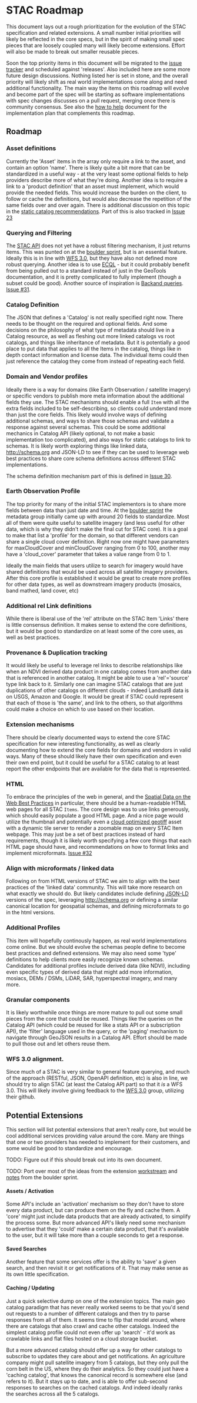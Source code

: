 
# STAC Roadmap

This document lays out a rough prioritization for the evolution of the STAC specification and related extensions.
A small number initial priorities will likely be reflected in the core specs, but in the spirit of making small
spec pieces that are loosely coupled many will likely become extensions. Effort will also be made to break out
smaller reusable pieces.

Soon the top priority items in this document will be migrated to the [issue tracker](https://github.com/radiantearth/stac-spec/issues)
and scheduled against 'releases'. Also included here are some more future design discussions. Nothing listed her is set in stone, and
the overall priority will likely shift as real world implementations come along and need additional functionality. The main
way the items on this roadmap will evolve and become part of the spec will be starting as software implementations with 
spec changes discusses on a pull request, merging once there is community consensus. See also the 
[how to help](how-to-help.md) document for the implementation plan that complements this roadmap.

## Roadmap

### Asset definitions

Currently the 'Asset' items in the array only require a link to the asset, and contain an option 'name'. There is likely
quite a bit more that can be standardized in a useful way - at the very least some optional fields to help providers
describe more of what they're doing. Another idea is to require a link to a 'product definition' that an asset must
implement, which would provide the needed fields. This would increase the burden on the client, to follow or cache
the definitions, but would also decrease the repetition of the same fields over and over again. There is additional
discussion on this topic in the [static catalog recommendations](static-catalog/static-recommendations.md#asset-definition).
Part of this is also tracked in [Issue 23](https://github.com/radiantearth/stac-spec/issues/23)

### Querying and Filtering

The [STAC API](api-spec/) does not yet have a robust filtering mechanism, it just returns items. This was punted on
at the [boulder sprint](http://github.com/radiantearth/boulder-sprint), but is an essential feature. Ideally this is
in line with [WFS 3.0](https://github.com/opengeospatial/WFS_FES), but they have also not defined more robust querying.
Another idea is to use [ECQL](http://docs.geoserver.org/latest/en/user/filter/ecql_reference.html) - but it could
probably benefit from being pulled out to a standard instead of just in the GeoTools documentation, and it is pretty
complicated to fully implement (though a subset could be good). Another source of inspiration is 
[Backand queries](http://backand-docs.readthedocs.io/en/latest/apidocs/nosql_query_language/index.html). 
[Issue #31](https://github.com/radiantearth/stac-spec/issues/31).

### Catalog Definition

The JSON that defines a 'Catalog' is not really specified right now. There needs to be thought on the required
and optional fields. And some decisions on the philosophy of what type of metadata should live in a Catalog
resource, as well as fleshing out more linked catalogs vs root catalogs, and things like inheritance of metadata. But
it is potentially a good place to put data that applies to all the Items in the catalog, things like in depth
contact information and license data. The individual items could then just reference the catalog they come 
from instead of repeating each field.

### Domain and Vendor profiles

Ideally there is a way for domains (like Earth Observation / satellite imagery) or specific vendors to publish
more meta information about the additional fields they use. The STAC mechanisms should enable a full `Item` with
all the extra fields included to be self-describing, so clients could understand more than just the core fields.
This likely would involve ways of defining additional schemas, and ways to share those schemas and validate a
response against several schemas. This could be some additional mechanics in Catalog API (likely optional, to
not make a basic implementation too complicated), and also ways for static catalogs to link to schemas. It is
likely worth exploring things like linked data, http://schema.org and JSON-LD to see if they can be used to
leverage web best practices to share core schema definitions across different STAC implementations.

The schema definition mechanism part of this is defined in [Issue 30](https://github.com/radiantearth/stac-spec/issues/30).

### Earth Observation Profile

The top priority for many of the initial STAC implementors is to share more fields between data than just
date and time. At the [boulder sprint](http://github.com/radiantearth/boulder-sprint) the metadata group
initially came up with around 20 fields to standardize. Most all of them were quite useful to satellite
imagery (and less useful for other data, which is why they didn't make the final cut for STAC core). It
is a goal to make that list a 'profile' for the domain, so that different vendors can share a single cloud
cover definition. Right now one might have parameters for maxCloudCover and minCloudCover ranging from 0 to 100, 
another may have a 'cloud_cover' parameter that takes a value range from 0 to 1.

Ideally the main fields that users utilize to search for imagery would have shared definitions that would be
used across all satellite imagery providers. After this core profile is established it would be great to
create more profiles for other data types, as well as downstream imagery products (mosaics, band mathed, 
land cover, etc)

### Additional rel Link definitions 

While there is liberal use of the 'rel' attribute on the STAC Item 'Links' there is little consensus definition.
It makes sense to extend the core definitions, but it would be good to standardize on at least some of the core
uses, as well as best practices. 

### Provenance & Duplication tracking

It would likely be useful to leverage rel links to describe relationships like when an NDVI derived data product
in one catalog comes from another data that is referenced in another catalog. It might be able to use a 'rel'='source'
type link back to it. Similarly one can imagine STAC catalogs that are just duplications of other catalogs on
different clouds - indeed Landsat8 data is on USGS, Amazon and Google. It would be great if STAC could represent
that each of those is 'the same', and link to the others, so that algorithms could make a choice on which to use
based on their location.

### Extension mechanisms

There should be clearly documented ways to extend the core STAC specification for new interesting functionality, as
well as clearly documenting how to extend the core fields for domains and vendors in valid ways. 
Many of these should likely have their own specification and even their own end point, but it could be useful for
a STAC catalog to at least report the other endpoints that are available for the data that is represented.

### HTML

To embrace the principles of the web in general, and the [Spatial Data on the Web Best Practices](https://w3c.github.io/sdw/bp/)
in particular, there should be a human-readable HTML web pages for all STAC `Items`. The core design was
to use links generously, which should easily populate a good HTML page. And a nice page would utilize the
thumbnail and potentially even a [cloud optimized geotiff](http://cogeo.org) asset with a dynamic tile
server to render a zoomable map on every STAC Item webpage. This may just be a set of best practices 
instead of hard requirements, though it is likely worth specifying a few core things that each HTML
page should have, and recommendations on how to format links and implement microformats. [Issue #32](https://github.com/radiantearth/stac-spec/issues/32)

### Align with microformats / linked data

Following on from HTML versions of STAC we aim to align with the best practices of the 'linked data' community.
This will take more research on what exactly we should do. But likely candidates include defining [JSON-LD](https://json-ld.org/)
versions of the spec, leveraging http://schema.org or defining a similar canonical location for geospatial schemas,
and defining microformats to go in the html versions.

### Additional Profiles

This item will hopefully continously happen, as real world implementations come online. But we should evolve the
schemas people define to become best practices and defined extensions. We may also need some 'type'
definitions to help clients more easily recognize known schemas. Candidates for additional profiles include
derived data (like NDVI), including even specific types of derived data that might add more information, mosiacs,
DEMs / DSMs, LiDAR, SAR, hyperspectral imagery, and many more.

### Granular components

It is likely worthwhile once things are more mature to pull out some small pieces from the core that could 
be reused. Things like the queries on the Catalog API (which could be reused for like a stats API or 
a subscription API), the 'filter' language used in the query, or the 'paging' mechanism to navigate through
GeoJSON results in a Catalog API. Effort should be made to pull those out and let others reuse them.

### WFS 3.0 alignment.

Since much of a STAC is very similar to general feature querying, and much of the approach (RESTful, JSON,
OpenAPI definition, etc) is also in line, we should try to align STAC (at least the Catalog API part) so 
that it *is* a WFS 3.0. This will likely involve giving feedback to the [WFS 3.0](https://github.com/opengeospatial/WFS_FES)
group, utilizing their github.

## Potential Extensions

This section will list potential extensions that aren't really core, but would be cool additional services providing
value around the core. Many are things that one or two providers has needed to implement for their customers, and some
would be good to standardize and encourage.

TODO: Figure out if this should break out into its own document.

TODO: Port over most of the ideas from the extension [workstream](https://github.com/radiantearth/boulder-sprint/blob/master/workstreams/extensions/extensions-overview.md#questions-to-discuss) and [notes](https://github.com/radiantearth/boulder-sprint/blob/master/workstreams/extensions/extensions-notes.md) from the boulder sprint.



#### Assets / Activation

Some API's include an 'activation' mechanism so they don't have to store every data product, but can produce them on the fly 
and cache them. A 'core' might just include data products that are already activated, to simplify the process some. But more 
advanced API's likely need some mechanism to advertise that they 'could' make a certain data product, that it's available to 
the user, but it will take more than a couple seconds to get a response.

#### Saved Searches

Another feature that some services offer is the ability to 'save' a given search, and then revisit it or get notifications of 
it. That may make sense as its own little specification.

#### Caching / Updating

Just a quick selective dump on one of the extension topics. The main geo catalog paradigm that has never really worked seems to be that you'd send out requests to a number of different catalogs and then try to parse responses from all of them. It seems time to flip that model around, where there are catalogs that also crawl and cache other catalogs. Indeed the simplest catalog profile could not even offer up 'search' - it'd work as crawlable links and flat files hosted on a cloud storage bucket. 

But a more advanced catalog should offer up a way for other catalogs to subscribe to updates they care about and get notifications. An agriculture company might pull satellite imagery from 5 catalogs, but they only pull the corn belt in the US, where they do their analytics. So they could just have a 'caching catalog', that knows the canonical record is somewhere else (and refers to it). But it stays up to date, and is able to offer sub-second responses to searches on the cached catalogs. And indeed ideally ranks the searches across all the 5 catalogs.

